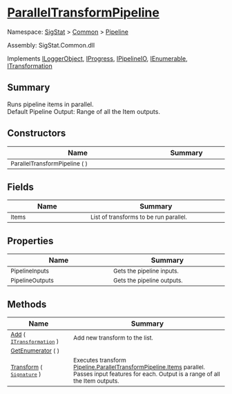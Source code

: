 # [ParallelTransformPipeline](./ParallelTransformPipeline.md)

Namespace: [SigStat]() > [Common](./../README.md) > [Pipeline](./README.md)

Assembly: SigStat.Common.dll

Implements [ILoggerObject](./../ILoggerObject.md), [IProgress](./../Helpers/IProgress.md), [IPipelineIO](./IPipelineIO.md), [IEnumerable](https://docs.microsoft.com/en-us/dotnet/api/System.Collections.IEnumerable), [ITransformation](./../ITransformation.md)

## Summary
Runs pipeline items in parallel.  <br>Default Pipeline Output: Range of all the Item outputs.

## Constructors

| Name | Summary | 
| --- | --- | 
| <sub>ParallelTransformPipeline (  )</sub><img width=200/>| <sub></sub><img width=200/>| <br>


## Fields

| Name | Summary | 
| --- | --- | 
| <sub>Items</sub><img width=200/>| <sub>List of transforms to be run parallel.</sub><img width=200/>| <br>


## Properties

| Name | Summary | 
| --- | --- | 
| <sub>PipelineInputs</sub><img width=200/>| <sub>Gets the pipeline inputs.</sub><img width=200/>| <br>
| <sub>PipelineOutputs</sub><img width=200/>| <sub>Gets the pipeline outputs.</sub><img width=200/>| <br>


## Methods

| Name | Summary | 
| --- | --- | 
| <sub>[Add](./Methods/ParallelTransformPipeline-100663502.md) ( [`ITransformation`](./../ITransformation.md) )</sub><img width=200/>| <sub>Add new transform to the list.</sub><img width=200/>| <br>
| <sub>[GetEnumerator](./Methods/ParallelTransformPipeline-100663501.md) (  )</sub><img width=200/>| <sub></sub><img width=200/>| <br>
| <sub>[Transform](./Methods/ParallelTransformPipeline-100663503.md) ( [`Signature`](./../Signature.md) )</sub><img width=200/>| <sub>Executes transform [Pipeline.ParallelTransformPipeline.Items](https://github.com/hargitomi97/sigstat/blob/master/docs/md/.md) parallel.  Passes input features for each.  Output is a range of all the Item outputs.</sub><img width=200/>| <br>



